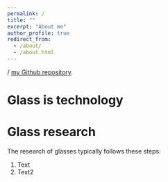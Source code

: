 ```yaml
---
permalink: /
title: ""
excerpt: "About me"
author_profile: true
redirect_from: 
  - /about/
  - /about.html
---
```

/
 [my Github repository](https://github.com/hbrmn).

Glass is technology
======
[comment]: # ( When looking at most modern human--tech interfaces, like smartphones, TV- and computer-screens, or even in surgical robotics, we are looking at glass literally 100% of the time without perceiving it. Especially for smartphones, the role of glass is vital in the user experience as we feel it with every of our interactions. In contrast to the subtleness of its presence the creation of suitable glasses for electronic devices requires careful control of all glass substituents and the manufacturing conditions. Scientific research has shown over decades that it is possible to tune the physical, chemical and mechanical properties of glasses in a very detailed manner and that even subtle compositional changes may lead to drastic differences in glasses. Therefore, the study of glasses requires great care and detail in experimental preparations, theoretical aspects, data handling and interpretation.)

[comment]: # (During my years in glass reseach, it was therefore that I have developed a very analytical eye inspired by the scientific process that sparked my interest for data science. After researching and understanding individual glass-systems, data science is the next logical step to study many related glass-systems bringing about insights onto the meta level.)

Glass research
======
The research of glasses typically follows these steps:
1. Text
1. Text2





